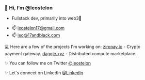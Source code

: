 <h3>👋 Hi, I’m @leostelon</h3>

* Fullstack dev, primarily into web3🌌
- 📫 leostelon17@gmail.com
- 📫 leo@17andblack.com

💻 Here are a few of the projects I'm working on:
[ziropay.io](https://ziropay.io) - Crypto payment gateway.
[daggle.xyz](https://daggle.xyz) - Distributed compute marketplace.

✨ You can follow me on Twitter [@leostelon](https://twitter.com/leostelon)

✨ Let's connect on LinkedIn [@LinkedIn](https://www.linkedin.com/in/nethaji-v-6a29b3190/)
<!---
leostelon/leostelon is a ✨ special ✨ repository because its `README.md` (this file) appears on your GitHub profile.
You can click the Preview link to take a look at your changes.
--->
